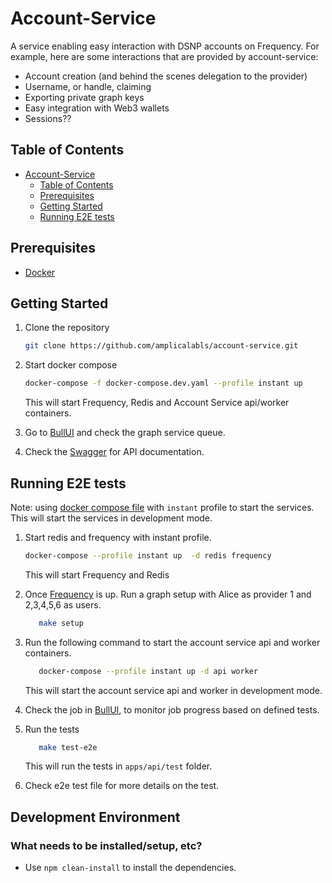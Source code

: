 # Account-Service

A service enabling easy interaction with DSNP accounts on Frequency.
For example, here are some interactions that are provided by account-service:

- Account creation (and behind the scenes delegation to the provider)
- Username, or handle, claiming
- Exporting private graph keys
- Easy integration with Web3 wallets
- Sessions??

## Table of Contents

- [Account-Service](#account-service)
  - [Table of Contents](#table-of-contents)
  - [Prerequisites](#prerequisites)
  - [Getting Started](#getting-started)
  - [Running E2E tests](#running-e2e-tests)
  
## Prerequisites

- [Docker](https://docs.docker.com/get-docker/)

## Getting Started

1. Clone the repository

   ```bash
   git clone https://github.com/amplicalabls/account-service.git
   ```

2. Start docker compose

   ```bash
   docker-compose -f docker-compose.dev.yaml --profile instant up 
   ```

   This will start Frequency, Redis and Account Service api/worker containers.

3. Go to [BullUI](http://0.0.0.0:3000/queues/)  and check the graph service queue.
4. Check the [Swagger](http://0.0.0.0:3000/api/docs/swagger) for API documentation.

## Running E2E tests

Note: using [docker compose file](docker-compose.yaml) with `instant` profile to start the services. This will start the services in development mode.

1. Start redis and frequency with instant profile.

   ```bash
   docker-compose --profile instant up  -d redis frequency
   ```

   This will start Frequency and Redis

2. Once [Frequency](https://polkadot.js.org/apps/?rpc=ws%3A%2F%2F127.0.0.1%3A9944#/explorer) is up. Run a graph setup with Alice as provider 1 and 2,3,4,5,6 as users.

      ```bash
         make setup
      ```

3. Run the following command to start the account service api and worker containers.

   ```bash
      docker-compose --profile instant up -d api worker
   ```

   This will start the account service api and worker in development mode.

4. Check the job in [BullUI](http://0.0.0.0:3000/queues/), to monitor job progress based on defined tests.

5. Run the tests

   ```bash
      make test-e2e
   ```

   This will run the tests in `apps/api/test` folder.

6. Check e2e test file for more details on the test.

## Development Environment

### What needs to be installed/setup, etc?

- Use `npm clean-install` to install the dependencies.
